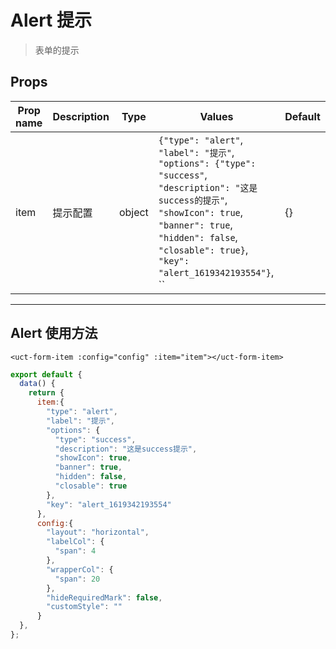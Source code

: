 # Alert 提示

> 表单的提示

## Props

| Prop name | Description | Type   | Values                                                                                                                                                                                                                               | Default |
| --------- | ----------- | ------ | ------------------------------------------------------------------------------------------------------------------------------------------------------------------------------------------------------------------------------------ | ------- |
| item      | 提示配置    | object | `{"type": "alert"`, `"label": "提示"`, `"options": {"type": "success"`, `"description": "这是success的提示"`, `"showIcon": true`, `"banner": true`, `"hidden": false`, `"closable": true}`, `"key": "alert_1619342193554"}`, `` | {} |

---

## Alert 使用方法

```vue
<uct-form-item :config="config" :item="item"></uct-form-item>
```

```js
export default {
  data() {
    return {
      item:{
        "type": "alert",
        "label": "提示",
        "options": {
          "type": "success",
          "description": "这是success提示",
          "showIcon": true,
          "banner": true,
          "hidden": false,
          "closable": true
        },
        "key": "alert_1619342193554"
      },
      config:{
        "layout": "horizontal",
        "labelCol": {
          "span": 4
        },
        "wrapperCol": {
          "span": 20
        },
        "hideRequiredMark": false,
        "customStyle": ""
      }
  },
};

```
